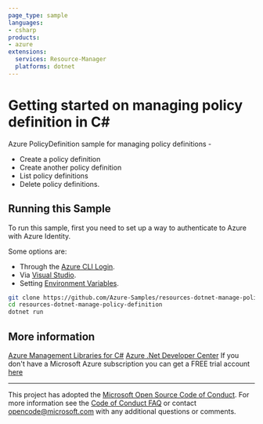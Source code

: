 ```yaml
---
page_type: sample
languages:
- csharp
products:
- azure
extensions:
  services: Resource-Manager
  platforms: dotnet
---
```


# Getting started on managing policy definition in C# #

 Azure PolicyDefinition sample for managing policy definitions -
 - Create a policy definition
 - Create another policy definition
 - List policy definitions
 - Delete policy definitions.

## Running this Sample ##

To run this sample, first you need to set up a way to authenticate to Azure with Azure Identity.

Some options are:
- Through the [Azure CLI Login](https://docs.microsoft.com/cli/azure/authenticate-azure-cli).
- Via [Visual Studio](https://docs.microsoft.com/dotnet/api/overview/azure/identity-readme?view=azure-dotnet#authenticating-via-visual-studio).
- Setting [Environment Variables](https://github.com/Azure/azure-sdk-for-net/blob/main/sdk/resourcemanager/Azure.ResourceManager/docs/AuthUsingEnvironmentVariables.md).

```bash
git clone https://github.com/Azure-Samples/resources-dotnet-manage-policy-definition.git
cd resources-dotnet-manage-policy-definition
dotnet run
```

## More information ##

[Azure Management Libraries for C#](https://github.com/Azure/azure-sdk-for-net)
[Azure .Net Developer Center](https://azure.microsoft.com/en-us/develop/net/)
If you don't have a Microsoft Azure subscription you can get a FREE trial account [here](http://go.microsoft.com/fwlink/?LinkId=330212)

---

This project has adopted the [Microsoft Open Source Code of Conduct](https://opensource.microsoft.com/codeofconduct/). For more information see the [Code of Conduct FAQ](https://opensource.microsoft.com/codeofconduct/faq/) or contact [opencode@microsoft.com](mailto:opencode@microsoft.com) with any additional questions or comments.